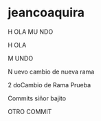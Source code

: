# jeancoaquira
 
 
H OLA MU NDO
 
H OLA
 
M UNDO
 
N uevo cambio de nueva rama
 
2 doCambio de Rama Prueba

Commits siñor bajito

OTRO COMMIT 
